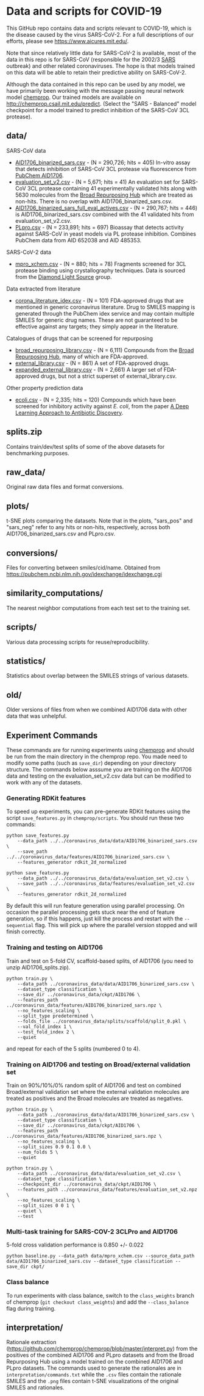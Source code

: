 # Data and scripts for COVID-19

This GitHub repo contains data and scripts relevant to COVID-19, which is the disease caused by the virus SARS-CoV-2. For a full descriptions of our efforts, please see https://www.aicures.mit.edu/.

Note that since relatively little data for SARS-CoV-2 is available, most of the data in this repo is for SARS-CoV (responsible for the 2002/3 [SARS](https://en.wikipedia.org/wiki/Severe_acute_respiratory_syndrome) outbreak) and other related coronaviruses. The hope is that models trained on this data will be able to retain their predictive ability on SARS-CoV-2.

Although the data contained in this repo can be used by any model, we have primarily been working with the message passing neural network model [chemprop](https://github.com/chemprop/chemprop). Our trained models are available on http://chemprop.csail.mit.edu/predict. (Select the "SARS - Balanced" model checkpoint for a model trained to predict inhibition of the SARS-CoV 3CL protease).

## data/

SARS-CoV data
- [AID1706_binarized_sars.csv](https://github.com/yangkevin2/coronavirus_data/blob/master/data/AID1706_binarized_sars.csv) - (N = 290,726; hits = 405) In-vitro assay that detects inhibition of SARS-CoV 3CL protease via fluorescence from [PubChem AID1706](https://pubchem.ncbi.nlm.nih.gov/bioassay/1706).
- [evaluation_set_v2.csv](https://github.com/yangkevin2/coronavirus_data/blob/master/data/evaluation_set_v2.csv) - (N = 5,671; hits = 41) An evaluation set for SARS-CoV 3CL protease containing 41 experimentally validated hits along with 5630 molecules from the [Broad Repurposing Hub](https://www.broadinstitute.org/drug-repurposing-hub) which are treated as non-hits. There is no overlap with AID1706_binarized_sars.csv.
- [AID1706_binarized_sars_full_eval_actives.csv](https://github.com/yangkevin2/coronavirus_data/blob/master/data/AID1706_binarized_sars_full_eval_actives.csv) - (N = 290,767; hits = 446) is AID1706_binarized_sars.csv combined with the 41 validated hits from evaluation_set_v2.csv.
- [PLpro.csv](https://github.com/yangkevin2/coronavirus_data/blob/master/data/PLpro.csv) - (N = 233,891; hits = 697) Bioassay that detects activity against SARS-CoV in yeast models via PL protease inhibition. Combines PubChem data from AID 652038 and AID 485353.

SARS-CoV-2 data
- [​mpro_xchem.csv](https://github.com/yangkevin2/coronavirus_data/blob/master/data/mpro_xchem.csv) - (N = 880; hits = 78) Fragments screened for 3CL protease binding using crystallography techniques. Data is sourced from the [Diamond Light Source](https://www.diamond.ac.uk/covid-19/for-scientists/Main-protease-structure-and-XChem.html) group.

​Data extracted from literature
- [corona_literature_idex.csv](https://github.com/yangkevin2/coronavirus_data/blob/master/data/corona_literature_idex.csv) - (N = 101) FDA-approved drugs that are mentioned in generic coronavirus literature. Drug to SMILES mapping is generated through the PubChem idex service and may contain multiple SMILES for generic drug names. These are not guaranteed to be effective against any targets; they simply appear in the literature.

​Catalogues of drugs that can be screened for repurposing
- [broad_repurposing_library.csv](https://github.com/yangkevin2/coronavirus_data/blob/master/data/broad_repurposing_library.csv) - (N = 6,111) Compounds from the [Broad Repurposing Hub](https://www.broadinstitute.org/drug-repurposing-hub), many of which are FDA-approved.
- [external_library.csv](https://github.com/yangkevin2/coronavirus_data/blob/master/data/external_library.csv) - (N = 861) A set of FDA-approved drugs.
- [expanded_external_library.csv](https://github.com/yangkevin2/coronavirus_data/blob/master/data/expanded_external_library.csv) - (N = 2,661) A larger set of FDA-approved drugs, but not a strict superset of external_library.csv.

Other property prediction data
- [ecoli.csv](https://github.com/yangkevin2/coronavirus_data/blob/master/data/ecoli.csv) - (N = 2,335; hits = 120) Compounds which have been screened for inhibitory activity against *E. coli*, from the paper [A Deep Learning Approach to Antibiotic Discovery](https://www.cell.com/cell/fulltext/S0092-8674(20)30102-1).

## splits.zip
Contains train/dev/test splits of some of the above datasets for benchmarking purposes.

## raw_data/
Original raw data files and format conversions. 

## plots/
t-SNE plots comparing the datasets. Note that in the plots, "sars_pos" and "sars_neg" refer to any hits or non-hits, respectively, across both AID1706_binarized_sars.csv and PLpro.csv.

## conversions/
Files for converting between smiles/cid/name. Obtained from https://pubchem.ncbi.nlm.nih.gov/idexchange/idexchange.cgi

## similarity_computations/ 
The nearest neighbor computations from each test set to the training set. 

## scripts/ 
Various data processing scripts for reuse/reproducibility.

## statistics/ 
Statistics about overlap between the SMILES strings of various datasets.

## old/
Older versions of files from when we combined AID1706 data with other data that was unhelpful. 

## Experiment Commands

These commands are for running experiments using [chemprop](https://github.com/chemprop/chemprop) and should be run from the main directory in the chemprop repo. You made need to modify some paths (such as `save_dir`) depending on your directory structure. The commands below asssume you are training on the AID1706 data and testing on the evaluation_set_v2.csv data but can be modified to work with any of the datasets.

### Generating RDKit features

To speed up experiments, you can pre-generate RDKit features using the script `save_features.py` in `chemprop/scripts`. You should run these two commands:

```
python save_features.py
    --data_path ../../coronavirus_data/data/AID1706_binarized_sars.csv \
    --save_path ../../coronavirus_data/features/AID1706_binarized_sars.csv \
    --features_generator rdkit_2d_normalized
```

```
python save_features.py
    --data_path ../../coronavirus_data/data/evaluation_set_v2.csv \
    --save_path ../../coronavirus_data/features/evaluation_set_v2.csv \
    --features_generator rdkit_2d_normalized
```

By default this will run feature generation using parallel processing. On occasion the parallel processing gets stuck near the end of feature generation, so if this happens, just kill the process and restart with the `--sequential` flag. This will pick up where the parallel version stopped and will finish correctly.


### Training and testing on AID1706

Train and test on 5-fold CV, scaffold-based splits, of AID1706 (you need to unzip AID1706_splits.zip).

```
python train.py \
    --data_path ../coronavirus_data/data/AID1706_binarized_sars.csv \
    --dataset_type classification \
    --save_dir ../coronavirus_data/ckpt/AID1706 \
    --features_path ../coronavirus_data/features/AID1706_binarized_sars.npz \
    --no_features_scaling \
    --split_type predetermined \
    --folds_file ../coronavirus_data/splits/scaffold/split_0.pkl \
    --val_fold_index 1 \
    --test_fold_index 2 \
    --quiet
```

and repeat for each of the 5 splits (numbered 0 to 4). 

### Training on AID1706 and testing on Broad/external validation set

Train on 90%/10%/0% random split of AID1706 and test on combined Broad/external validation set where the external validation molecules are treated as positives and the Broad molecules are treated as negatives.

```
python train.py \
    --data_path ../coronavirus_data/data/AID1706_binarized_sars.csv \
    --dataset_type classification \
    --save_dir ../coronavirus_data/ckpt/AID1706 \
    --features_path ../coronavirus_data/features/AID1706_binarized_sars.npz \
    --no_features_scaling \
    --split_sizes 0.9 0.1 0.0 \
    --num_folds 5 \
    --quiet
```

```
python train.py \
    --data_path ../coronavirus_data/data/evaluation_set_v2.csv \
    --dataset_type classification \
    --checkpoint_dir ../coronavirus_data/ckpt/AID1706 \
    --features_path ../coronavirus_data/features/evaluation_set_v2.npz \
    --no_features_scaling \
    --split_sizes 0 0 1 \
    --quiet \
    --test
```

### Multi-task training for SARS-COV-2 3CLPro and AID1706

5-fold cross validation performance is 0.850 +/- 0.022
```
python baseline.py --data_path data/mpro_xchem.csv --source_data_path data/AID1706_binarized_sars.csv --dataset_type classification --save_dir ckpt/
```

### Class balance

To run experiments with class balance, switch to the `class_weights` branch of chemprop (`git checkout class_weights`) and add the `--class_balance` flag during training.

## interpretation/

Rationale extraction (https://github.com/chemprop/chemprop/blob/master/interpret.py) from the positives of the combined AID1706 and PLpro datasets and from the Broad Repurposing Hub using a model trained on the combined AID1706 and PLpro datasets. The commands used to generate the rationales are in `interpretation/commands.txt` while the `.csv` files contain the rationale SMILES and the `.png` files contain t-SNE visualizations of the original SMILES and rationales.
